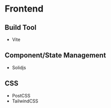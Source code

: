 # Frontend

## Build Tool

- Vite

## Component/State Management

- Solidjs

## CSS

- PostCSS
- TailwindCSS